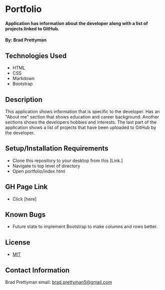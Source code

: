 # **Portfolio**

#### Application has information about the developer along with a list of projects linked to GitHub.

#### By: **Brad Prettyman**

## Technologies Used

* HTML
* CSS
* Markdown
* Bootstrap

## Description

This application shows information that is specific to the developer. Has an "About me" section that shows education and career background. Another sections shows the developers hobbies and interests. The last part of the application shows a list of projects that have been uploaded to GitHub by the developer.

## Setup/Installation Requirements

* Clone this repository to your desktop from this [Link.]
* Navigate to top level of directory
* Open portfolio/index.html

## GH Page Link

* Click [here]

## Known Bugs

* Future state to implement Bootstrap to make columns and rows better.

## License

* [MIT](https://www.mit.edu/~amini/LICENSE.md)

## Contact Information

Brad Prettyman 
email: brad.prettyman5@gmail.com